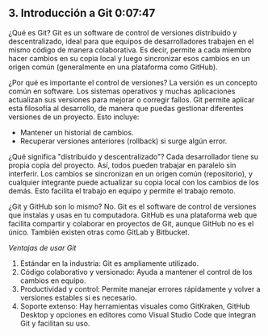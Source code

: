 ## 3. Introducción a Git 0:07:47

¿Qué es Git?
Git es un software de control de versiones distribuido y descentralizado, ideal para que equipos de desarrolladores trabajen en el mismo código de manera colaborativa. Es decir, permite a cada miembro hacer cambios en su copia local y luego sincronizar esos cambios en un origen común (generalmente en una plataforma como GitHub).

¿Por qué es importante el control de versiones?
La versión es un concepto común en software. Los sistemas operativos y muchas aplicaciones actualizan sus versiones para mejorar o corregir fallos. Git permite aplicar esta filosofía al desarrollo, de manera que puedas gestionar diferentes versiones de un proyecto. Esto incluye:

- Mantener un historial de cambios.
- Recuperar versiones anteriores (rollback) si surge algún error.

¿Qué significa "distribuido y descentralizado"?
Cada desarrollador tiene su propia copia del proyecto. Así, todos pueden trabajar en paralelo sin interferir. Los cambios se sincronizan en un origen común (repositorio), y cualquier integrante puede actualizar su copia local con los cambios de los demás. Esto facilita el trabajo en equipo y permite el trabajo remoto.

¿Git y GitHub son lo mismo?
No. Git es el software de control de versiones que instalas y usas en tu computadora. GitHub es una plataforma web que facilita compartir y colaborar en proyectos de Git, aunque GitHub no es el único. También existen otras como GitLab y Bitbucket.

_Ventajas de usar Git_

1. Estándar en la industria: Git es ampliamente utilizado.
2. Código colaborativo y versionado: Ayuda a mantener el control de los cambios en equipo.
3. Productividad y control: Permite manejar errores rápidamente y volver a versiones estables si es necesario.
4. Soporte extenso: Hay herramientas visuales como GitKraken, GitHub Desktop y opciones en editores como Visual Studio Code que integran Git y facilitan su uso.
